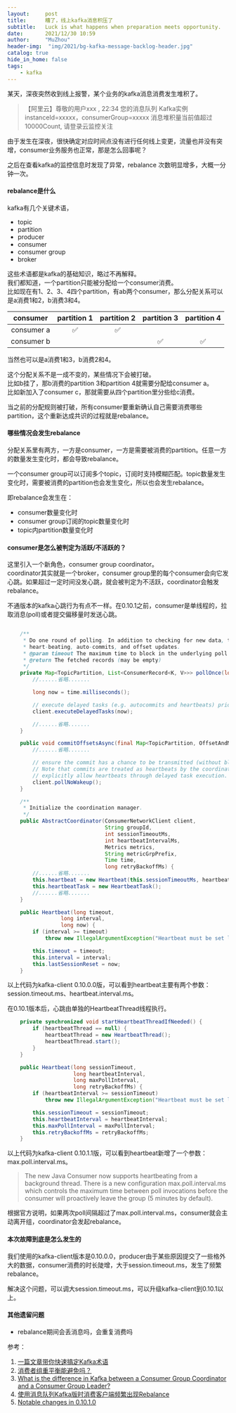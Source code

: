 ```yaml
---
layout:     post
title:      糟了，线上kafka消息积压了
subtitle:   Luck is what happens when preparation meets opportunity.
date:       2021/12/30 10:59
author:     "MuZhou"
header-img:  "img/2021/bg-kafka-message-backlog-header.jpg"
catalog: true
hide_in_home: false
tags:
    - kafka
---
```


某天，深夜突然收到线上报警，某个业务的kafka消息消费发生堆积了。
>【阿里云】尊敬的用户xxx , 22:34 您的消息队列 Kafka实例instanceId=xxxxx，consumerGroup=xxxxx   消息堆积量当前值超过10000Count, 请登录云监控关注

由于发生在深夜，很快确定对应时间点没有进行任何线上变更，流量也并没有突增，consumer业务服务也正常，那是怎么回事呢？     

之后在查看kafka的监控信息时发现了异常，rebalance 次数明显增多，大概一分钟一次。        

#### rebalance是什么
kafka有几个关键术语，
- topic
- partition
- producer
- consumer
- consumer group
- broker         

这些术语都是kafka的基础知识，略过不再解释。    
我们都知道，一个partition只能被分配给一个consumer消费。    
比如现在有1、2、3、4四个partition，有ab两个consumer，那么分配关系可以是a消费1和2，b消费3和4。

| consumer | partition 1 | partition 2 | partition 3| partition 4|
| :--: | :--: | :--: |  :--: | :--: |  
| consumer a| ✅ |✅|||
|consumer b|||✅|✅| 

当然也可以是a消费1和3，b消费2和4。    

这个分配关系不是一成不变的，某些情况下会被打破。    
比如b挂了，那b消费的partition 3和partition 4就需要分配给consumer a。     
比如新加入了consumer c，那就需要从四个partition里分些给c消费。     

当之前的分配规则被打破，所有consumer要重新确认自己需要消费哪些partition，这个重新达成共识的过程就是rebalance。  

#### 哪些情况会发生rebalance
分配关系里有两方，一方是consumer，一方是需要被消费的partition。任意一方的数量发生变化时，都会导致rebalance。

一个consumer group可以订阅多个topic，订阅时支持模糊匹配。topic数量发生变化时，需要被消费的partition也会发生变化，所以也会发生rebalance。

即rebalance会发生在：
- consumer数量变化时
- consumer group订阅的topic数量变化时
- topic内partition数量变化时

#### consumer是怎么被判定为活跃/不活跃的？
这里引入一个新角色，consumer group coordinator。      
coordinator其实就是一个broker，consumer group里的每个consumer会向它发心跳。如果超过一定时间没发心跳，就会被判定为不活跃，coordinator会触发rebalance。        

不通版本的kafka心跳行为有点不一样。在0.10.1之前，consumer是单线程的，拉取消息(poll)或者提交偏移量时发送心跳。

```java

    /**
     * Do one round of polling. In addition to checking for new data, this does any needed
     * heart-beating, auto-commits, and offset updates.
     * @param timeout The maximum time to block in the underlying poll
     * @return The fetched records (may be empty)
     */
    private Map<TopicPartition, List<ConsumerRecord<K, V>>> pollOnce(long timeout) {
        //......省略.......

        long now = time.milliseconds();

        // execute delayed tasks (e.g. autocommits and heartbeats) prior to fetching records
        client.executeDelayedTasks(now);

        //......省略.......
    }
```
```java
    public void commitOffsetsAsync(final Map<TopicPartition, OffsetAndMetadata> offsets, OffsetCommitCallback callback) {
        //......省略.......

        // ensure the commit has a chance to be transmitted (without blocking on its completion).
        // Note that commits are treated as heartbeats by the coordinator, so there is no need to
        // explicitly allow heartbeats through delayed task execution.
        client.pollNoWakeup();
    }
```
```java
    /**
     * Initialize the coordination manager.
     */
    public AbstractCoordinator(ConsumerNetworkClient client,
                               String groupId,
                               int sessionTimeoutMs,
                               int heartbeatIntervalMs,
                               Metrics metrics,
                               String metricGrpPrefix,
                               Time time,
                               long retryBackoffMs) {
        //......省略.......
        this.heartbeat = new Heartbeat(this.sessionTimeoutMs, heartbeatIntervalMs, time.milliseconds());
        this.heartbeatTask = new HeartbeatTask();
        //......省略.......
    }

    public Heartbeat(long timeout,
                 long interval,
                 long now) {
        if (interval >= timeout)
            throw new IllegalArgumentException("Heartbeat must be set lower than the session timeout");

        this.timeout = timeout;
        this.interval = interval;
        this.lastSessionReset = now;
    }
```
以上代码为kafka-client 0.10.0.0版，可以看到heartbeat主要有两个参数：session.timeout.ms、heartbeat.interval.ms。    

在0.10.1版本后，心跳由单独的HeartbeatThread线程执行。
```java
    private synchronized void startHeartbeatThreadIfNeeded() {
        if (heartbeatThread == null) {
            heartbeatThread = new HeartbeatThread();
            heartbeatThread.start();
        }
    }
```
```java
    public Heartbeat(long sessionTimeout,
                     long heartbeatInterval,
                     long maxPollInterval,
                     long retryBackoffMs) {
        if (heartbeatInterval >= sessionTimeout)
            throw new IllegalArgumentException("Heartbeat must be set lower than the session timeout");

        this.sessionTimeout = sessionTimeout;
        this.heartbeatInterval = heartbeatInterval;
        this.maxPollInterval = maxPollInterval;
        this.retryBackoffMs = retryBackoffMs;
    }
```

以上代码为kafka-client 0.10.1.1版，可以看到heartbeat新增了一个参数：max.poll.interval.ms。
>The new Java Consumer now supports heartbeating from a background thread. There is a new configuration max.poll.interval.ms which controls the maximum time between poll invocations before the consumer will proactively leave the group (5 minutes by default).

根据官方说明，如果两次poll间隔超过了max.poll.interval.ms，consumer就会主动离开组，coordinator会发起rebalance。

#### 本次故障到底是怎么发生的
我们使用的kafka-client版本是0.10.0.0，producer由于某些原因提交了一些格外大的数据，consumer消费的时长陡增，大于session.timeout.ms，发生了频繁rebalance。

解决这个问题，可以调大session.timeout.ms，可以升级kafka-client到0.10.1以上。

#### 其他遗留问题
- rebalance期间会丢消息吗，会重复消费吗


参考：
1. [一篇文章带你快速搞定Kafka术语](https://time.geekbang.org/column/article/99318)
2. [消费者组重平衡能避免吗？](https://time.geekbang.org/column/article/105737)
3. [What is the difference in Kafka between a Consumer Group Coordinator and a Consumer Group Leader?](https://stackoverflow.com/questions/42015158/what-is-the-difference-in-kafka-between-a-consumer-group-coordinator-and-a-consu)
4. [使用消息队列Kafka版时消费客户端频繁出现Rebalance](https://help.aliyun.com/document_detail/154454.html?spm=a2c4g.11186623.0.0.631c6e91m4hwqs)
5. [Notable changes in 0.10.1.0](https://kafka.apache.org/0101/documentation.html#upgrade_1010_notable)